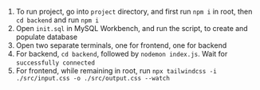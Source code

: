 1. To run project, go into `project` directory, and first run `npm i` in root, then `cd backend` and run `npm i`
2. Open `init.sql` in MySQL Workbench, and run the script, to create and populate database
3. Open two separate terminals, one for frontend, one for backend
4. For backend, `cd backend`, followed by `nodemon index.js`. Wait for `successfully connected`
5. For frontend, while remaining in root, run `npx tailwindcss -i ./src/input.css -o ./src/output.css --watch`